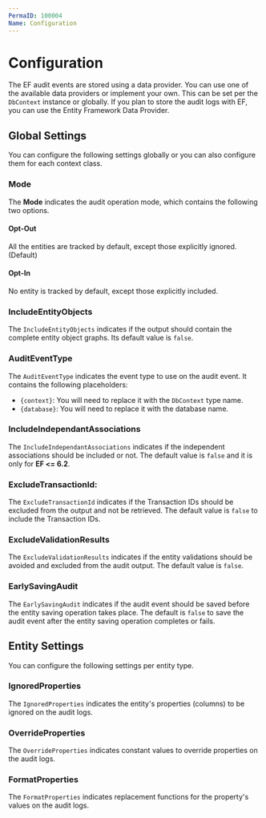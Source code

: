 ```yaml
---
PermaID: 100004
Name: Configuration
---
```


# Configuration

The EF audit events are stored using a data provider. You can use one of the available data providers or implement your own. This can be set per the `DbContext` instance or globally. If you plan to store the audit logs with EF, you can use the Entity Framework Data Provider.

## Global Settings

You can configure the following settings globally or you can also configure them for each context class.

### Mode

The **Mode** indicates the audit operation mode, which contains the following two options.

#### Opt-Out

All the entities are tracked by default, except those explicitly ignored. (Default)

#### Opt-In

No entity is tracked by default, except those explicitly included.

### IncludeEntityObjects

The `IncludeEntityObjects` indicates if the output should contain the complete entity object graphs. Its default value is `false`.

### AuditEventType 

The `AuditEventType` indicates the event type to use on the audit event. It contains the following placeholders:

 - `{context}`: You will need to replace it with the `DbContext` type name.
 - `{database}`: You will need to replace it with the database name.

### IncludeIndependantAssociations

The `IncludeIndependantAssociations` indicates if the independent associations should be included or not. The default value is `false` and it is only for **EF <= 6.2**.

### ExcludeTransactionId: 

The `ExcludeTransactionId` indicates if the Transaction IDs should be excluded from the output and not be retrieved. The default value is `false` to include the Transaction IDs.

### ExcludeValidationResults

The `ExcludeValidationResults` indicates if the entity validations should be avoided and excluded from the audit output. The default value is `false`.

### EarlySavingAudit

The `EarlySavingAudit` indicates if the audit event should be saved before the entity saving operation takes place. The default is `false` to save the audit event after the entity saving operation completes or fails.

## Entity Settings

You can configure the following settings per entity type.

### IgnoredProperties

The `IgnoredProperties` indicates the entity's properties (columns) to be ignored on the audit logs.

### OverrideProperties 

The `OverrideProperties` indicates constant values to override properties on the audit logs.

### FormatProperties

The `FormatProperties` indicates replacement functions for the property's values on the audit logs.

